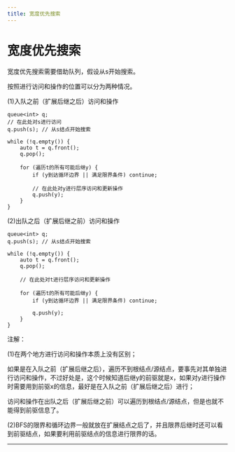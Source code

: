 ```yaml
---
title: 宽度优先搜索
---
```


# 宽度优先搜索

<script type="text/javascript" src="/include/head.js"></script>

宽度优先搜索需要借助队列，假设从s开始搜索。

按照进行访问和操作的位置可以分为两种情况。

(1)入队之前（扩展后继之后）访问和操作

```
queue<int> q;
// 在此处对s进行访问
q.push(s); // 从s结点开始搜索

while (!q.empty()) {
    auto t = q.front();
    q.pop();
    
    for (遍历t的所有可能后继y) {
        if (y到达循环边界 || 满足限界条件) continue;

        // 在此处对y进行层序访问和更新操作
        q.push(y);
    }
}
```

(2)出队之后（扩展后继之前）访问和操作

```
queue<int> q;
q.push(s); // 从s结点开始搜索

while (!q.empty()) {
    auto t = q.front();
    q.pop();

    // 在此处对t进行层序访问和更新操作
    
    for (遍历t的所有可能后继y) {
        if (y到达循环边界 || 满足限界条件) continue;

        q.push(y);
    }
}
```

注解：

(1)在两个地方进行访问和操作本质上没有区别；

如果是在入队之前（扩展后继之后），遍历不到根结点/源结点，要事先对其单独进行访问和操作，不过好处是，这个时候知道后继y的前驱就是x，如果对y进行操作时需要用到前驱x的信息，最好是在入队之前（扩展后继之后）进行；

访问和操作在出队之后（扩展后继之前）可以遍历到根结点/源结点，但是也就不能得到前驱信息了。

(2)BFS的限界和循环边界一般就放在扩展结点之后了，并且限界后继时还可以看到前驱结点，如果要利用前驱结点的信息进行限界的话。

---

<script type="text/javascript" src="/include/tail.js"></script>
